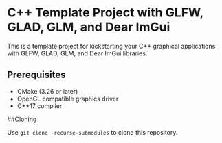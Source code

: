 # C++ Template Project with GLFW, GLAD, GLM, and Dear ImGui

This is a template project for kickstarting your C++ graphical applications with GLFW, GLAD, GLM, and Dear ImGui libraries. 

## Prerequisites
* CMake (3.26 or later)
* OpenGL compatible graphics driver
* C++17 compiler

##Cloning 

Use ```git clone -recurse-submodules``` to clone this repository.

